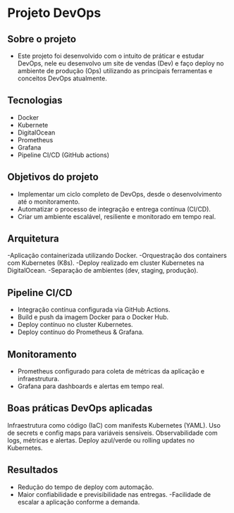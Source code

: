 # Projeto DevOps

## Sobre o projeto
- Este projeto foi desenvolvido com o intuito de práticar e estudar DevOps, nele eu desenvolvo um site de vendas (Dev) e faço deploy no ambiente de produção (Ops) utilizando as principais ferramentas e conceitos DevOps atualmente.

## Tecnologias
- Docker
- Kubernete
- DigitalOcean
- Prometheus
- Grafana
- Pipeline CI/CD (GitHub actions)

## Objetivos do projeto
- Implementar um ciclo completo de DevOps, desde o desenvolvimento até o monitoramento.
- Automatizar o processo de integração e entrega contínua (CI/CD).
- Criar um ambiente escalável, resiliente e monitorado em tempo real.

## Arquitetura
-Aplicação containerizada utilizando Docker.
-Orquestração dos containers com Kubernetes (K8s).
-Deploy realizado em cluster Kubernetes na DigitalOcean.
-Separação de ambientes (dev, staging, produção).

## Pipeline CI/CD
- Integração contínua configurada via GitHub Actions.
- Build e push da imagem Docker para o Docker Hub.
- Deploy contínuo no cluster Kubernetes.
- Deploy contínuo do Prometheus & Grafana.

## Monitoramento
- Prometheus configurado para coleta de métricas da aplicação e infraestrutura.
- Grafana para dashboards e alertas em tempo real.

## Boas práticas DevOps aplicadas
Infraestrutura como código (IaC) com manifests Kubernetes (YAML).
Uso de secrets e config maps para variáveis sensíveis.
Observabilidade com logs, métricas e alertas.
Deploy azul/verde ou rolling updates no Kubernetes.

## Resultados
- Redução do tempo de deploy com automação.
- Maior confiabilidade e previsibilidade nas entregas.
-Facilidade de escalar a aplicação conforme a demanda.

